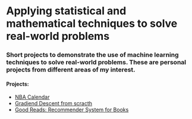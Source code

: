# Applying statistical and mathematical techniques to solve real-world problems

### Short projects to demonstrate the use of machine learning techniques to solve real-world problems. These are personal projects from different areas of my interest.

#### Projects:
* [NBA Calendar](https://github.com/ddantasds/Data-Science-Projects/blob/master/NBA%20calendar/NBA%20season%20calendar.ipynb)
* [Gradiend Descent from scracth](https://github.com/ddantasds/Data-Science-Projects/blob/master/Gradiend%20Descent%20Algorithm/Gradient%20Descent%20Algorithm.ipynb)
* [Good Reads: Recommender System for Books](https://github.com/ddantasds/Data-Science-Projects/blob/master/goodreads/codes/good_reads_IBCF.ipynb)
